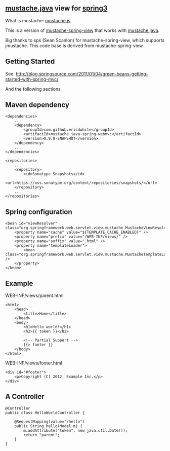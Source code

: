 [mustache.java](https://github.com/spullara/mustache.java) view for [spring3](http://static.springsource.org/spring/docs/3.0.x/spring-framework-reference/html/mvc.html)
---------------------------
What is mustache: [mustache.js](http://mustache.github.com/mustache.5.html)

This is a version of [mustache-spring-view](https://github.com/sps/mustache-spring-view) that
 works with [mustache.java](https://github.com/spullara/mustache.java).

Big thanks to sps (Sean Scanlon) for mustache-spring-view, which supports
jmustache.  This code base is derived from mustache-spring-view.

Getting Started
-----------------
See: http://blog.springsource.com/2011/01/04/green-beans-getting-started-with-spring-mvc/

And the following sections

Maven dependency
-----------------


    <dependencies>
        ...
        <dependency>
            <groupId>com.github.ericdwhite</groupId>
	        <artifactId>mustache.java-spring-webmvc</artifactId>
            <version>0.9.0-SNAPSHOT</version>
        </dependency>
        ...
    </dependencies>
    
    <repositories>
    	...
  		<repository>
    		<id>Sonatype Snapshots</id>
    		<url>https://oss.sonatype.org/content/repositories/snapshots/</url>
  		</repository>
  		...
	</repositories>

Spring configuration
-------------

    <bean id="viewResolver" class="org.springframework.web.servlet.view.mustache.MustacheViewResolver">
        <property name="cache" value="${TEMPLATE_CACHE_ENABLED}" />
        <property name="prefix" value="/WEB-INF/views/" />
        <property name="suffix" value=".html" />
        <property name="templateLoader">
            <bean class="org.springframework.web.servlet.view.mustache.MustacheTemplateLoader"" />
        </property>
    </bean>
    
Example
-------------
WEB-INF/views/parent.html

    <html>
        <head>
            <title>Home</title>
        </head>
        <body>
            <h1>Hello world!</h1>
            <h2>{{ token }}</h2>
            
            <!-- Partial Support -->
            {{> footer }}
        </body>
    </html>

WEB-INF/views/footer.html
    
    <div id="#footer">
        <p>Copyright (C) 2012, Example Inc.</p>
    </div>

A Controller
-------------

    @Controller
    public class HelloWorldController {
    
    	@RequestMapping(value="/hello")
    	public String hello(Model m) {
    		m.addAttribute("token", new java.util.Date());
    		return "parent";
    	}
    }
